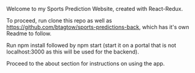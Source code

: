 Welcome to my Sports Prediction Website, created with React-Redux. 

To proceed, run clone this repo as well as https://github.com/btagtow/sports-predictions-back, which has it's own Readme to follow. 

Run npm install followed by npm start (start it on a portal that is not localhost:3000 as this will be used for the backend). 

Proceed to the about section for instructions on using the app. 